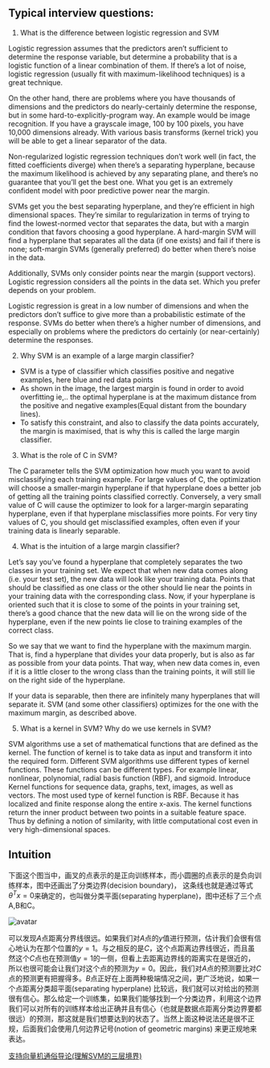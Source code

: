 ## Typical interview questions:
1. What is the difference between logistic regression and SVM

Logistic regression assumes that the predictors aren’t sufficient to determine the response variable, but determine a probability that is a logistic function of a linear combination of them. If there’s a lot of noise, logistic regression (usually fit with maximum-likelihood techniques) is a great technique.

On the other hand, there are problems where you have thousands of dimensions and the predictors do nearly-certainly determine the response, but in some hard-to-explicitly-program way. An example would be image recognition. If you have a grayscale image, 100 by 100 pixels, you have 10,000 dimensions already. With various basis transforms (kernel trick) you will be able to get a linear separator of the data.

Non-regularized logistic regression techniques don’t work well (in fact, the fitted coefficients diverge) when there’s a separating hyperplane, because the maximum likelihood is achieved by any separating plane, and there’s no guarantee that you’ll get the best one. What you get is an extremely confident model with poor predictive power near the margin.

SVMs get you the best separating hyperplane, and they’re efficient in high dimensional spaces. They’re similar to regularization in terms of trying to find the lowest-normed vector that separates the data, but with a margin condition that favors choosing a good hyperplane. A hard-margin SVM will find a hyperplane that separates all the data (if one exists) and fail if there is none; soft-margin SVMs (generally preferred) do better when there’s noise in the data.

Additionally, SVMs only consider points near the margin (support vectors). Logistic regression considers all the points in the data set. Which you prefer depends on your problem.

Logistic regression is great in a low number of dimensions and when the predictors don’t suffice to give more than a probabilistic estimate of the response. SVMs do better when there’s a higher number of dimensions, and especially on problems where the predictors do certainly (or near-certainly) determine the responses.

2. Why SVM is an example of a large margin classifier?

* SVM is a type of classifier which classifies positive and negative examples, here blue and red data points
* As shown in the image, the largest margin is found in order to avoid overfitting ie,.. the optimal hyperplane is at the maximum distance from the positive and negative examples(Equal distant from the boundary lines).
* To satisfy this constraint, and also to classify the data points accurately, the margin is maximised, that is why this is called the large margin classifier.

3. What is the role of C in SVM? 

The C parameter tells the SVM optimization how much you want to avoid misclassifying each training example. For large values of C, the optimization will choose a smaller-margin hyperplane if that hyperplane does a better job of getting all the training points classified correctly. Conversely, a very small value of C will cause the optimizer to look for a larger-margin separating hyperplane, even if that hyperplane misclassifies more points. For very tiny values of C, you should get misclassified examples, often even if your training data is linearly separable.

4. What is the intuition of a large margin classifier?

Let’s say you’ve found a hyperplane that completely separates the two classes in your training set. We expect that when new data comes along (i.e. your test set), the new data will look like your training data. Points that should be classified as one class or the other should lie near the points in your training data with the corresponding class. Now, if your hyperplane is oriented such that it is close to some of the points in your training set, there’s a good chance that the new data will lie on the wrong side of the hyperplane, even if the new points lie close to training examples of the correct class.

So we say that we want to find the hyperplane with the maximum margin. That is, find a hyperplane that divides your data properly, but is also as far as possible from your data points. That way, when new data comes in, even if it is a little closer to the wrong class than the training points, it will still lie on the right side of the hyperplane.

If your data is separable, then there are infinitely many hyperplanes that will separate it. SVM (and some other classifiers) optimizes for the one with the maximum margin, as described above.

5. What is a kernel in SVM? Why do we use kernels in SVM?

SVM algorithms use a set of mathematical functions that are defined as the kernel. The function of kernel is to take data as input and transform it into the required form. Different SVM algorithms use different types of kernel functions. These functions can be different types. For example linear, nonlinear, polynomial, radial basis function (RBF), and sigmoid. Introduce Kernel functions for sequence data, graphs, text, images, as well as vectors. The most used type of kernel function is RBF. Because it has localized and finite response along the entire x-axis. The kernel functions return the inner product between two points in a suitable feature space. Thus by defining a notion of similarity, with little computational cost even in very high-dimensional spaces.


## Intuition
下面这个图当中，画叉的点表示的是正向训练样本，而小圆圈的点表示的是负向训练样本，图中还画出了分类边界(decision boundary)， 这条线也就是通过等式${\theta}^Tx = 0$来确定的，也叫做分类平面(separating hyperplane)，图中还标了三个点A,B和C。

![avatar](https://raw.githubusercontent.com/Kivy-CN/Stanford-CS-229-CN/master/img/cs229note3f1.png)

可以发现$A$点距离分界线很远。如果我们对$A$点的$y$值进行预测，估计我们会很有信心地认为在那个位置的$y = 1$。与之相反的是$C$，这个点距离边界线很近，而且虽然这个$C$点也在预测值$y=1$的一侧，但看上去距离边界线的距离实在是很近的，所以也很可能会让我们对这个点的预测为$y=0$。因此，我们对$A$点的预测要比对$C$点的预测更有把握得多。$B$点正好在上面两种极端情况之间，更广泛地说，如果一个点距离分类超平面(separating hyperplane) 比较远，我们就可以对给出的预测很有信心。那么给定一个训练集，如果我们能够找到一个分类边界，利用这个边界我们可以对所有的训练样本给出正确并且有信心（也就是数据点距离分类边界要都很远）的预测，那这就是我们想要达到的状态了。当然上面这种说法还是很不正规，后面我们会使用几何边界记号(notion of geometric margins) 来更正规地来表达。



[支持向量机通俗导论(理解SVM的三层境界)](https://blog.csdn.net/v_july_v/article/details/7624837)
